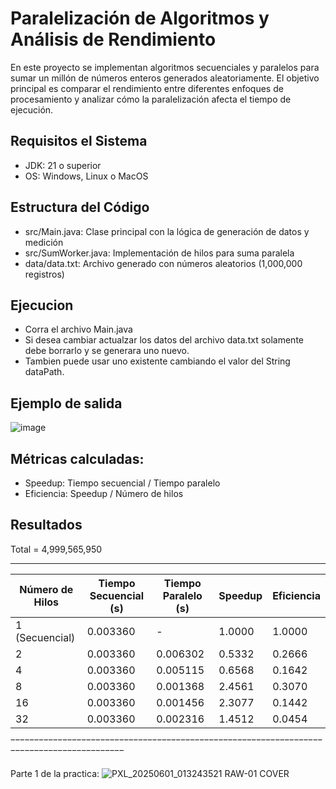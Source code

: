 # Paralelización de Algoritmos y Análisis de Rendimiento
En este proyecto se implementan algoritmos secuenciales y paralelos para sumar un millón de números enteros generados aleatoriamente. El objetivo principal es comparar el rendimiento entre diferentes enfoques de procesamiento y analizar cómo la paralelización afecta el tiempo de ejecución.

## Requisitos el Sistema
- JDK: 21 o superior
- OS: Windows, Linux o MacOS

## Estructura del Código
- src/Main.java: Clase principal con la lógica de generación de datos y medición
- src/SumWorker.java: Implementación de hilos para suma paralela
- data/data.txt: Archivo generado con números aleatorios (1,000,000 registros)

## Ejecucion
- Corra el archivo Main.java
- Si desea cambiar actualzar los datos del archivo data.txt solamente debe borrarlo y se generara uno nuevo.
- Tambien puede usar uno existente cambiando el valor del String dataPath.

## Ejemplo de salida
![image](https://github.com/user-attachments/assets/0a7f5ede-eace-4c25-adbd-a489a7a3e557)

## Métricas calculadas:
- Speedup: Tiempo secuencial / Tiempo paralelo
- Eficiencia: Speedup / Número de hilos

## Resultados
Total = 4,999,565,950
__________________________________________________________________________________________
| Número de Hilos | Tiempo Secuencial (s) | Tiempo Paralelo (s)   | Speedup | Eficiencia |
|-----------------|------------------------|----------------------|---------|------------|
| 1 (Secuencial)  | 0.003360               | -                    | 1.0000  | 1.0000     |
| 2               | 0.003360               | 0.006302             | 0.5332  | 0.2666     |
| 4               | 0.003360               | 0.005115             | 0.6568  | 0.1642     |
| 8               | 0.003360               | 0.001368             | 2.4561  | 0.3070     |
| 16              | 0.003360               | 0.001456             | 2.3077  | 0.1442     |
| 32              | 0.003360               | 0.002316             | 1.4512  | 0.0454     |
‾‾‾‾‾‾‾‾‾‾‾‾‾‾‾‾‾‾‾‾‾‾‾‾‾‾‾‾‾‾‾‾‾‾‾‾‾‾‾‾‾‾‾‾‾‾‾‾‾‾‾‾‾‾‾‾‾‾‾‾‾‾‾‾‾‾‾‾‾‾‾‾‾‾‾‾‾‾‾‾‾‾‾‾‾‾‾‾‾‾ 


Parte 1 de la practica:
![PXL_20250601_013243521 RAW-01 COVER](https://github.com/user-attachments/assets/6b8cf3c0-f40a-44cb-8d35-4107eec74980)
